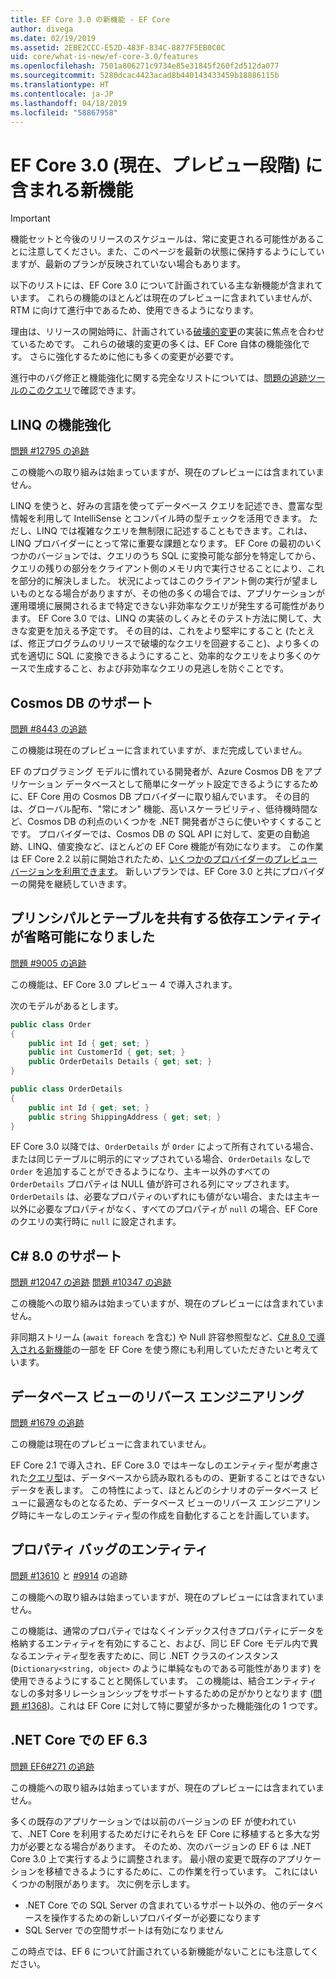 ```yaml
---
title: EF Core 3.0 の新機能 - EF Core
author: divega
ms.date: 02/19/2019
ms.assetid: 2EBE2CCC-E52D-483F-834C-8877F5EB0C0C
uid: core/what-is-new/ef-core-3.0/features
ms.openlocfilehash: 7501a806271c9734e85e31845f260f2d512da077
ms.sourcegitcommit: 5280dcac4423acad8b440143433459b18886115b
ms.translationtype: HT
ms.contentlocale: ja-JP
ms.lasthandoff: 04/18/2019
ms.locfileid: "58867958"
---
```

# <a name="new-features-included-in-ef-core-30-currently-in-preview"></a>EF Core 3.0 (現在、プレビュー段階) に含まれる新機能

> [!IMPORTANT]
> 機能セットと今後のリリースのスケジュールは、常に変更される可能性があることに注意してください。また、このページを最新の状態に保持するようにしていますが、最新のプランが反映されていない場合もあります。

以下のリストには、EF Core 3.0 について計画されている主な新機能が含まれています。
これらの機能のほとんどは現在のプレビューに含まれていませんが、RTM に向けて進行中であるため、使用できるようになります。

理由は、リリースの開始時に、計画されている[破壊的変更](xref:core/what-is-new/ef-core-3.0/breaking-changes)の実装に焦点を合わせているためです。
これらの破壊的変更の多くは、EF Core 自体の機能強化です。
さらに強化するために他にも多くの変更が必要です。 

進行中のバグ修正と機能強化に関する完全なリストについては、[問題の追跡ツールのこのクエリ](https://github.com/aspnet/EntityFrameworkCore/issues?q=is%3Aopen+is%3Aissue+milestone%3A3.0.0+sort%3Areactions-%2B1-desc)で確認できます。

## <a name="linq-improvements"></a>LINQ の機能強化 

[問題 #12795 の追跡](https://github.com/aspnet/EntityFrameworkCore/issues/12795)

この機能への取り組みは始まっていますが、現在のプレビューには含まれていません。

LINQ を使うと、好みの言語を使ってデータベース クエリを記述でき、豊富な型情報を利用して IntelliSense とコンパイル時の型チェックを活用できます。
ただし、LINQ では複雑なクエリを無制限に記述することもできます。これは、LINQ プロバイダーにとって常に重要な課題となります。
EF Core の最初のいくつかのバージョンでは、クエリのうち SQL に変換可能な部分を特定してから、クエリの残りの部分をクライアント側のメモリ内で実行させることにより、これを部分的に解決しました。
状況によってはこのクライアント側の実行が望ましいものとなる場合がありますが、その他の多くの場合では、アプリケーションが運用環境に展開されるまで特定できない非効率なクエリが発生する可能性があります。
EF Core 3.0 では、LINQ の実装のしくみとそのテスト方法に関して、大きな変更を加える予定です。
その目的は、これをより堅牢にすること (たとえば、修正プログラムのリリースで破壊的なクエリを回避すること)、より多くの式を適切に SQL に変換できるようにすること、効率的なクエリをより多くのケースで生成すること、および非効率なクエリの見逃しを防ぐことです。

## <a name="cosmos-db-support"></a>Cosmos DB のサポート 

[問題 #8443 の追跡](https://github.com/aspnet/EntityFrameworkCore/issues/8443)

この機能は現在のプレビューに含まれていますが、まだ完成していません。 

EF のプログラミング モデルに慣れている開発者が、Azure Cosmos DB をアプリケーション データベースとして簡単にターゲット設定できるようにするために、EF Core 用の Cosmos DB プロバイダーに取り組んでいます。
その目的は、グローバル配布、"常にオン" 機能、高いスケーラビリティ、低待機時間など、Cosmos DB の利点のいくつかを .NET 開発者がさらに使いやすくすることです。
プロバイダーでは、Cosmos DB の SQL API に対して、変更の自動追跡、LINQ、値変換など、ほとんどの EF Core 機能が有効になります。
この作業は EF Core 2.2 以前に開始されたため、[いくつかのプロバイダーのプレビュー バージョンを利用できます](https://blogs.msdn.microsoft.com/dotnet/2018/10/17/announcing-entity-framework-core-2-2-preview-3/)。
新しいプランでは、EF Core 3.0 と共にプロバイダーの開発を継続していきます。 

## <a name="dependent-entities-sharing-the-table-with-the-principal-are-now-optional"></a>プリンシパルとテーブルを共有する依存エンティティが省略可能になりました

[問題 #9005 の追跡](https://github.com/aspnet/EntityFrameworkCore/issues/9005)

この機能は、EF Core 3.0 プレビュー 4 で導入されます。

次のモデルがあるとします。
```C#
public class Order
{
    public int Id { get; set; }
    public int CustomerId { get; set; }
    public OrderDetails Details { get; set; }
}

public class OrderDetails
{
    public int Id { get; set; }
    public string ShippingAddress { get; set; }
}
```

EF Core 3.0 以降では、`OrderDetails` が `Order` によって所有されている場合、または同じテーブルに明示的にマップされている場合、`OrderDetails` なしで `Order` を追加することができるようになり、主キー以外のすべての `OrderDetails` プロパティは NULL 値が許可される列にマップされます。
`OrderDetails` は、必要なプロパティのいずれにも値がない場合、または主キー以外に必要なプロパティがなく、すべてのプロパティが `null` の場合、EF Core のクエリの実行時に `null` に設定されます。

## <a name="c-80-support"></a>C# 8.0 のサポート

[問題 #12047 の追跡](https://github.com/aspnet/EntityFrameworkCore/issues/12047)
[問題 #10347 の追跡](https://github.com/aspnet/EntityFrameworkCore/issues/10347)

この機能への取り組みは始まっていますが、現在のプレビューには含まれていません。

非同期ストリーム (`await foreach` を含む) や Null 許容参照型など、[C# 8.0 で導入される新機能](https://blogs.msdn.microsoft.com/dotnet/2018/11/12/building-c-8-0/)の一部を EF Core を使う際にも利用していただきたいと考えています。

## <a name="reverse-engineering-of-database-views"></a>データベース ビューのリバース エンジニアリング

[問題 #1679 の追跡](https://github.com/aspnet/EntityFrameworkCore/issues/1679)

この機能は現在のプレビューに含まれていません。

EF Core 2.1 で導入され、EF Core 3.0 ではキーなしのエンティティ型が考慮された[クエリ型](xref:core/modeling/query-types)は、データベースから読み取れるものの、更新することはできないデータを表します。
この特性によって、ほとんどのシナリオのデータベース ビューに最適なものとなるため、データベース ビューのリバース エンジニアリング時にキーなしのエンティティ型の作成を自動化することを計画しています。

## <a name="property-bag-entities"></a>プロパティ バッグのエンティティ

[問題 #13610](https://github.com/aspnet/EntityFrameworkCore/issues/13610) と [#9914](https://github.com/aspnet/EntityFrameworkCore/issues/9914) の追跡

この機能への取り組みは始まっていますが、現在のプレビューには含まれていません。 

この機能は、通常のプロパティではなくインデックス付きプロパティにデータを格納するエンティティを有効にすること、および、同じ EF Core モデル内で異なるエンティティ型を表すために、同じ .NET クラスのインスタンス (`Dictionary<string, object>` のように単純なものである可能性があります) を使用できるようにすることと関係しています。
この機能は、結合エンティティなしの多対多リレーションシップをサポートするための足がかりとなります ([問題 #1368](https://github.com/aspnet/EntityFrameworkCore/issues/1368))。これは EF Core に対して特に要望が多かった機能強化の 1 つです。

## <a name="ef-63-on-net-core"></a>.NET Core での EF 6.3

[問題 EF6#271 の追跡](https://github.com/aspnet/EntityFramework6/issues/271)

この機能への取り組みは始まっていますが、現在のプレビューには含まれていません。 

多くの既存のアプリケーションでは以前のバージョンの EF が使われていて、.NET Core を利用するためだけにそれらを EF Core に移植すると多大な労力が必要となる場合があります。
そのため、次のバージョンの EF 6 は .NET Core 3.0 上で実行するように調整されます。
最小限の変更で既存のアプリケーションを移植できるようにするために、この作業を行っています。
これにはいくつかの制限があります。 次に例を示します。
- .NET Core での SQL Server の含まれているサポート以外の、他のデータベースを操作するための新しいプロバイダーが必要になります
- SQL Server での空間サポートは有効になりません

この時点では、EF 6 について計画されている新機能がないことにも注意してください。
